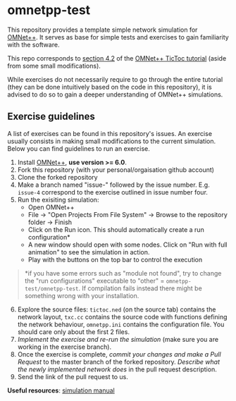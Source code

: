 # omnetpp-test

This repository provides a template simple network simulation for [OMNet++](https://omnetpp.org/). 
It serves as base for simple tests and exercises to gain familiarity with the software.

This repo corresponds to [section 4.2](https://docs.omnetpp.org/tutorials/tictoc/part4/#42-channels-and-inner-type-definitions) 
of the [OMNet++ TicToc tutorial](https://docs.omnetpp.org/tutorials/tictoc/) 
(aside from some small modifications).

While exercises do not necessarily require to go through the entire tutorial (they can
be done intuitively based on the code in this repository), it is advised to do so to
gain a deeper understanding of OMNet++ simulations.

## Exercise guidelines

A list of exercises can be found in this repository's issues. An exercise usually consists 
in making small modifications to the current simulation. Below you can find guidelines to 
run an exercise.

1. Install [OMNet++](https://omnetpp.org/), **use version >= 6.0**.
2. Fork this repository (with your personal/orgaisation github account)
3. Clone the forked repository
4. Make a branch named "issue-" followed by the issue number. E.g. `issue-4` correspond
to the exercise outlined in issue number four.
5. Run the exisiting simulation:
    - Open OMNet++
    - File -> "Open Projects From File System" -> Browse to the repository folder 
    -> Finish
    - Click on the Run icon. This should automatically create a run configuration*
    - A new window should open with some nodes. Click on "Run with full animation" to
    see the simulation in action. 
    - Play with the buttons on the top bar to control the execution
> *if you have some errors such as "module not found", try to change the "run configurations" 
executable to "other" = `omnetpp-test/omnetpp-test`. If compilation fails instead there might 
be something wrong with your installation. 
6. Explore the source files: `tictoc.ned` (on the source tab) contains the network 
layout, `txc.cc` contains the source code with functions defining the network
behaviour, `omnetpp.ini` contains the configuration file. You should care only about
the first 2 files. 
7. _Implement the exercise and re-run the simulation_ (make sure you are working in the 
exercise branch).
8. Once the exercise is complete, *commit your changes and make a Pull Request* to the master 
branch of the forked repository. *Describe what the newly implemented network does* in the pull 
request description. 
9. Send the link of the pull request to us. 

**Useful resources**: [simulation manual](https://doc.omnetpp.org/omnetpp/manual/) 
